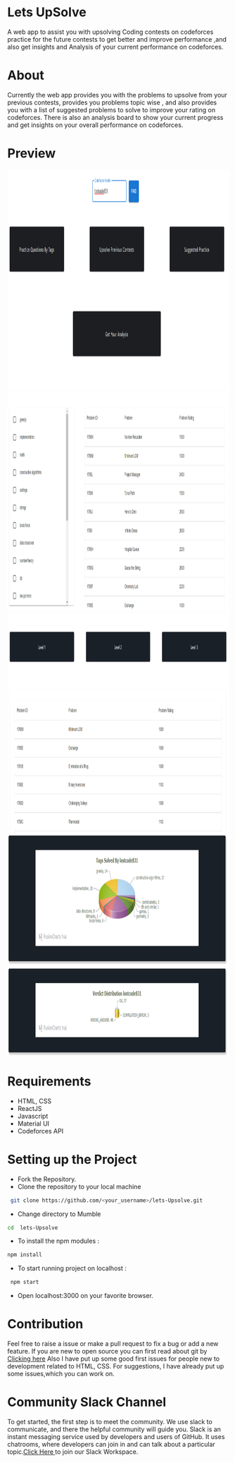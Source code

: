 # Lets UpSolve

A web app to assist you with upsolving Coding contests on codeforces practice for the future contests to get better and improve performance ,and also get insights and Analysis of your current performance on codeforces.

# About 

Currently the web app provides you with the problems to upsolve from your previous contests, provides you problems topic wise , and also provides you with a list of suggested problems to solve to improve your rating on codeforces.
There is also an analysis board to show your current progress and get insights on your overall performance on codeforces.

# Preview 

<img src="https://github.com/shrinish123/ImagesToHost/blob/main/img1.png" width="2000" height="500">

<img src="https://github.com/shrinish123/ImagesToHost/blob/main/img2.png" width="2000" height="500">

<img src="https://github.com/shrinish123/ImagesToHost/blob/main/img3.png" width="2000" height="500">

<img src="https://github.com/shrinish123/ImagesToHost/blob/main/img4.png" width="2000" height="500">


# Requirements

* HTML, CSS
* ReactJS
* Javascript
* Material UI
* Codeforces API


# Setting up the Project

* Fork the Repository.
* Clone the repository to your local machine
```bash
 git clone https://github.com/<your_username>/lets-Upsolve.git
```
* Change directory to Mumble 
 ```bash
 cd  lets-Upsolve
 ```
* To install the npm modules : 
 ```bash
 npm install
 ```
* To start running project on localhost :
```bash
 npm start
 ```
* Open localhost:3000 on your favorite browser.


   
# Contribution

Feel free to raise a issue or make a pull request to fix a bug or add a new feature. If you are new to open source you can first read about git by <a href="https://www.codecademy.com/learn/learn-git">Clicking here</a> 
Also I have put up some good first issues for people new to development related to HTML, CSS. 
For suggestions, I have already put up some issues,which you can work on.

# Community Slack Channel

To get started, the first step is to meet the community. We use slack to communicate, and there the helpful community will guide you. Slack is an instant messaging service used by developers and users of GitHub. It uses chatrooms, where developers can join in and can talk about a particular topic.<a href="https://join.slack.com/t/letsupsolve/shared_invite/zt-1kv4yiqom-SW4SjJaZ8JTaqzxoT6tsbQ">Click Here </a> to join our Slack Workspace.
